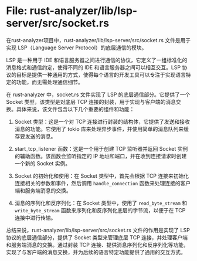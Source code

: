# File: rust-analyzer/lib/lsp-server/src/socket.rs

在rust-analyzer项目中，rust-analyzer/lib/lsp-server/src/socket.rs 文件是用于实现 LSP（Language Server Protocol）的底层通信的模块。

LSP 是一种用于 IDE 和语言服务器之间进行通信的协议，它定义了一组标准化的消息格式和通信约定，使得不同的 IDE 和语言服务器之间可以相互交互。LSP 协议的目标是提供一种通用的方式，使得每个语言的开发工具可以专注于实现语言特定的功能，而无需处理通信细节。

在 rust-analyzer 中，socket.rs 文件实现了 LSP 的底层通信部分。它提供了一个 Socket 类型，该类型是对底层 TCP 连接的封装，用于实现与客户端的消息交换。具体来说，该文件包含以下几个重要的组件和功能：

1. Socket 类型：这是一个对 TCP 连接进行封装的结构体，它提供了发送和接收消息的功能。它使用了 tokio 库来处理异步事件，并使用简单的消息队列来缓存要发送的消息。

2. start_tcp_listener 函数：这是一个用于创建 TCP 监听器并返回 Socket 实例的辅助函数。该函数会监听指定的 IP 地址和端口，并在收到连接请求时创建一个新的 Socket 实例。

3. Socket 的初始化和使用：在 Socket 类型中，首先会根据 TCP 连接来初始化连接相关的参数和事件，然后调用 `handle_connection` 函数来处理连接的客户端和服务端消息的交换。

4. 消息的序列化和反序列化：在 Socket 类型中，使用了 `read_byte_stream` 和 `write_byte_stream` 函数来序列化和反序列化底层的字节流，以便于在 TCP 连接中进行传输。

总结来说，rust-analyzer/lib/lsp-server/src/socket.rs 文件的作用是实现了 LSP 协议的底层通信部分，提供了 Socket 类型来管理底层 TCP 连接，并处理客户端和服务端消息的交换。通过封装 TCP 连接、提供消息序列化和反序列化等功能，实现了与客户端的消息交换，并为后续的语言特定功能提供了通用的交互方式。

